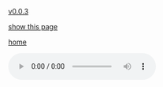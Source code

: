 [v0.0.3](https://github.com/littleflute/a21-2/edit/master/cd09/readme.md)

[show this page](https://littleflute.github.io/a21-2/cd09)

[home](../)




<audio controls id="player"> 
  <source src="https://littleflute.github.io/a21-2/cd09/Portrait09/01 01.mp3" type="audio/mpeg">
Your browser does not support the audio element.
</audio>
<div id="xd"> 
</div>
<script>
var d = document.getElementById("xd"); 
var html = d.innerHTML; 
for(var n=1; n<=21; n++)
{	
 	html += fNewBtn(n);

} 
d.innerHTML = html;

var p = document.getElementById("player");
function f(i)
{
    var s = "https://littleflute.github.io/a21-2/cd07/Portrait07/";
    if(i<10) 
    {
    	s += "0";
    } 
    s += i;
    if(i<10) 
    {
    	s += " 0";
    } 
    else
    {
      s += " ";
    }
    s += i;
    s += ".mp3";
    
	p.src = s; 
    p.play();
}
function fNewBtn(i)
{
	var rHTML = "";
    rHTML = "<button onclick='f(";
    rHTML += i;
    rHTML += ");'>";
    rHTML += i;
    rHTML += "</button>";
    return rHTML;
}
</script>



